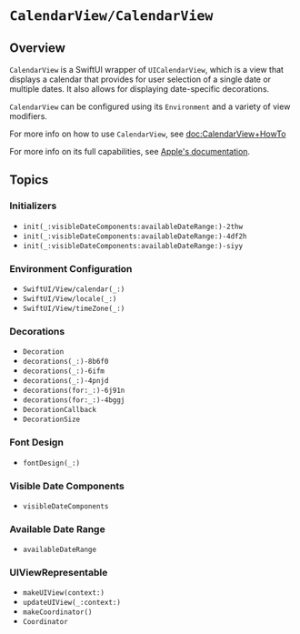 # ``CalendarView/CalendarView``

## Overview

`CalendarView` is a SwiftUI wrapper of `UICalendarView`, which is a view that displays a calendar that provides for user selection of a single date or multiple dates. It also allows for displaying date-specific decorations.

`CalendarView` can be configured using its `Environment` and a variety of view modifiers.

For more info on how to use `CalendarView`, see <doc:CalendarView+HowTo>

For more info on its full capabilities, see [Apple's documentation](https://developer.apple.com/documentation/uikit/uicalendarview).

## Topics

### Initializers

- ``init(_:visibleDateComponents:availableDateRange:)-2thw``
- ``init(_:visibleDateComponents:availableDateRange:)-4df2h``
- ``init(_:visibleDateComponents:availableDateRange:)-siyy``

### Environment Configuration

- ``SwiftUI/View/calendar(_:)``
- ``SwiftUI/View/locale(_:)``
- ``SwiftUI/View/timeZone(_:)``

### Decorations

- ``Decoration``
- ``decorations(_:)-8b6f0``
- ``decorations(_:)-6ifm``
- ``decorations(_:)-4pnjd``
- ``decorations(for:_:)-6j91n``
- ``decorations(for:_:)-4bggj``
- ``DecorationCallback``
- ``DecorationSize``

### Font Design

- ``fontDesign(_:)``

### Visible Date Components

- ``visibleDateComponents``

### Available Date Range

- ``availableDateRange``

### UIViewRepresentable

- ``makeUIView(context:)``
- ``updateUIView(_:context:)``
- ``makeCoordinator()``
- ``Coordinator``
